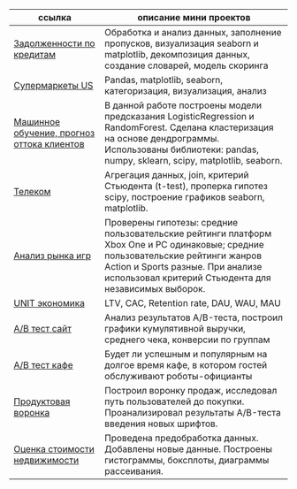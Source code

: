 
ссылка  | описание мини проектов
----------------|----------------------
[Задолженности по кредитам](p2_bank)       | Обработка и анализ данных, заполнение пропусков, визуализация seaborn и matplotlib, декомпозиция данных, создание словарей, модель скоринга
[Супермаркеты US](store_branches)       | Pandas, matplotlib, seaborn, категоризация, визуализация, анализ
[Машинное обучение, прогноз оттока клиентов](p10_gym)       | В данной работе построены модели предсказания LogisticRegression и RandomForest. Сделана кластеризация на основе дендрограммы. Использованы библиотеки: pandas, numpy, sklearn, scipy, matplotlib, seaborn.
[Телеком](p4_telecom)       | Агрегация данных, join, критерий Стьюдента (t-test), проперка гипотез scipy, построение графиков seaborn, matplotlib.
[Анализ рынка игр](p5_games_platform)       | Проверены гипотезы: средние пользовательские рейтинги платформ Xbox One и PC одинаковые; средние пользовательские рейтинги жанров Action и Sports разные. При анализе использовал критерий Стьюдента для независимых выборок.
[UNIT экономика](p6_unit_cac)       | LTV, CAC, Retention rate, DAU, WAU, MAU
[A/B тест сайт](p7_ab_test)       | Aнализ результатов A/B-теста, построил графики кумулятивной выручки, среднего чека, конверсии по группам
[A/B тест кафе](p8_probotics)       | Будет ли успешным и популярным на долгое время кафе, в котором гостей обслуживают роботы-официанты
[Продуктовая воронка](p9_prod_voronka)       | Построил воронку продаж, исследовал путь пользователей до покупки. Проанализировал результаты A/B-теста введения новых шрифтов.
[Оценка стоимости недвижимости](p3_house_price)       | Проведена предобработка данных. Добавлены новые данные. Построены гистограммы, боксплоты, диаграммы рассеивания.
